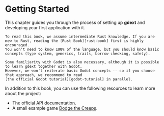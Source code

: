 <!--
  ~ This Source Code Form is subject to the terms of the Mozilla Public
  ~ License, v. 2.0. If a copy of the MPL was not distributed with this
  ~ file, You can obtain one at https://mozilla.org/MPL/2.0/.
-->

# Getting Started

This chapter guides you through the process of setting up **gdext** and developing your first application with it.


```admonish note
To read this book, we assume intermediate Rust knowledge. If you are new to Rust, reading the [Rust Book][rust-book] first is highly encouraged.
You won't need to know 100% of the language, but you should know basic concepts (type system, generics, traits, borrow checking, safety).

Some familiarity with Godot is also necessary, although it is possible to learn gdext together with Godot. 
However, we won't reiterate basic Godot concepts -- so if you choose that approach, we recommend to read
[the official Godot tutorial][godot-tutorial] in parallel.
```

In addition to this book, you can use the following resources to learn more about the project:

- The [official API documentation][api-docs].
- A small example game [Dodge the Creeps][dodge-the-creeps].


[api-docs]: https://godot-rust.github.io/docs/gdext
[dodge-the-creeps]: https://github.com/godot-rust/gdext/tree/master/examples/dodge-the-creeps
[godot-tutorial]: https://docs.godotengine.org/en/stable/about/introduction.html
[rust-book]: https://doc.rust-lang.org/book
